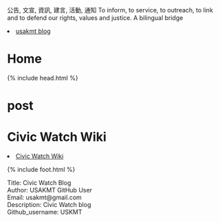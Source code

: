
公告, 文宣, 資訊, 建言, 活動, 通知 To inform, to service, to outreach, to link and to defend our rights, values and justice. 
A bilingual bridge

<li><a href="http://classic-blog.udn.com/usakmt" > usakmt blog </a></li>

# Home
{% include head.html %} 
# post



# Civic Watch Wiki
<li><a href="https://github.com/uskmt/Civic-Watch/wiki"> Civic Watch Wiki </a></li>



{% include foot.html %} 
<div class="footer-col-wrapper">
<div>Title: Civic Watch Blog </div>
<div>Author: USAKMT GitHub User</div>
<div>Email: usakmt@gmail.com</div>
<div>Description: Civic Watch blog</div>
<div>Github_username:  USKMT</div> 
<div class="footer-col">
